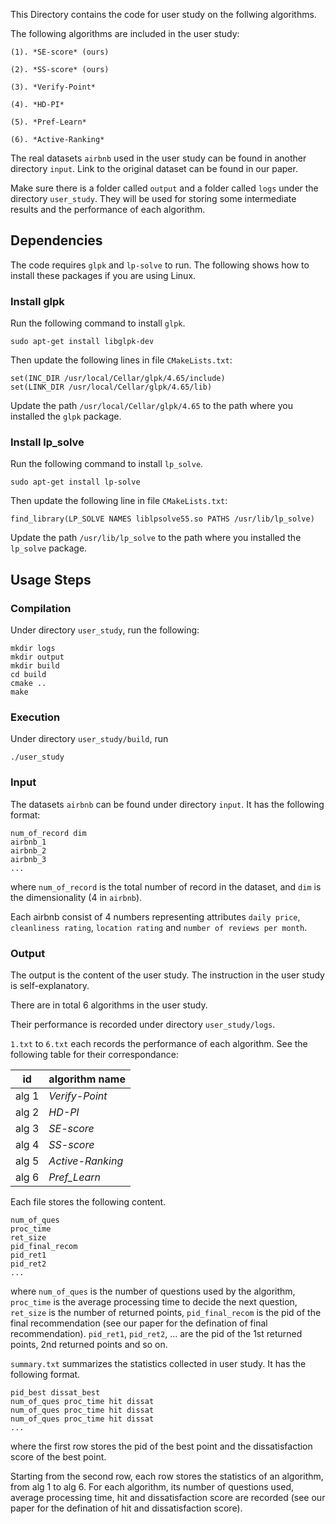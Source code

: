 This Directory contains the code for user study on the follwing algorithms.

The following algorithms are included in the user study:

	(1). *SE-score* (ours)
  
	(2). *SS-score* (ours)

    (3). *Verify-Point*
   
    (4). *HD-PI*
  
	(5). *Pref-Learn*
  
	(6). *Active-Ranking*

The real datasets `airbnb` used in the user study can be found in another directory `input`.
Link to the original dataset can be found in our paper.

Make sure there is a folder called `output` and a folder called `logs` under the directory `user_study`.
They will be used for storing some intermediate results and the performance of each algorithm.

## Dependencies

The code requires `glpk` and `lp-solve` to run. The following shows how to install these packages if you are using Linux.

### Install glpk

Run the following command to install `glpk`.

    sudo apt-get install libglpk-dev

Then update the following lines in file `CMakeLists.txt`:

    set(INC_DIR /usr/local/Cellar/glpk/4.65/include)
    set(LINK_DIR /usr/local/Cellar/glpk/4.65/lib)

Update the path `/usr/local/Cellar/glpk/4.65` to the path where you installed the `glpk` package.

### Install lp_solve

Run the following command to install `lp_solve`.

    sudo apt-get install lp-solve

Then update the following line in file `CMakeLists.txt`:

    find_library(LP_SOLVE NAMES liblpsolve55.so PATHS /usr/lib/lp_solve)

Update the path `/usr/lib/lp_solve` to the path where you installed the `lp_solve` package.

## Usage Steps

### Compilation
Under directory `user_study`, run the following: 

	mkdir logs
    mkdir output
    mkdir build
    cd build
    cmake ..
    make
    
	
### Execution
Under directory `user_study/build`, run

	./user_study 

### Input
The datasets `airbnb` can be found under directory `input`.
It has the following format:

    num_of_record dim
    airbnb_1
    airbnb_2
    airbnb_3
    ...
where `num_of_record` is the total number of record in the dataset, and `dim` is the dimensionality (4 in `airbnb`).

Each airbnb consist of 4 numbers representing attributes `daily price`, `cleanliness rating`, `location rating` and `number of reviews per month`. 
	
### Output
The output is the content of the user study. The instruction in the user study is self-explanatory.

There are in total 6 algorithms in the user study.

Their performance is recorded under directory `user_study/logs`.

`1.txt` to `6.txt` each records the performance of each algorithm. See the following table for their correspondance:

id | algorithm name |
-----|-----|
alg 1 | *Verify-Point*|
alg 2 | *HD-PI* |
alg 3 | *SE-score* |
alg 4 | *SS-score* |
alg 5 | *Active-Ranking* |
alg 6 | *Pref_Learn* |

Each file stores the following content.

    num_of_ques
    proc_time
    ret_size
    pid_final_recom
    pid_ret1
    pid_ret2
    ...

where `num_of_ques` is the number of questions used by the algorithm, `proc_time` is the average processing time to decide the next question, `ret_size` is the number of returned points, `pid_final_recom` is the pid of the final recommendation (see our paper for the defination of final recommendation). `pid_ret1`, `pid_ret2`, ... are the pid of the 1st returned points, 2nd returned points and so on.

`summary.txt` summarizes the statistics collected in user study. It has the following format.

    pid_best dissat_best
    num_of_ques proc_time hit dissat
    num_of_ques proc_time hit dissat
    num_of_ques proc_time hit dissat
    ...

where the first row stores the pid of the best point and the dissatisfaction score of the best point.

Starting from the second row, each row stores the statistics of an algorithm, from alg 1 to alg 6. For each algorithm, its number of questions used, average processing time, hit and dissatisfaction score are recorded (see our paper for the defination of hit and dissatisfaction score).